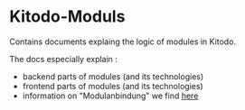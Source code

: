 # Kitodo-Moduls

Contains documents explaing the logic of modules in Kitodo. 

The docs especially explain :

* backend parts of modules (and its technologies)
* frontend parts of modules (and its technologies)
* information on "Modulanbindung" we find [here](https://intranet.slub-dresden.de/display/KITPROD/Modulanbindung)
 
 